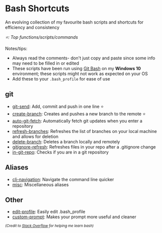 # Bash Shortcuts
An evolving collection of my favourite bash scripts and shortcuts for efficiency and consistency

*:star:: Top functions/scripts/commands*

Notes/tips:
* Always read the comments- don't just copy and paste since some info may need to be filled in or edited
* These scripts have been run using [Git Bash](https://git-scm.com/downloads) on my **Windows 10** environment; these scripts might not work as expected on your OS
* Add these to your ```.bash_profile``` for ease of use

## git
- [git-send](https://github.com/reid-moffat/bash-shortcuts/blob/main/git/git-send.sh): Add, commit and push in one line :star:
- [create-branch](https://github.com/reid-moffat/bash-shortcuts/blob/main/git/create-branch.sh): Creates and pushes a new branch to the remote :star:
- [auto-git-fetch](https://github.com/reid-moffat/bash-shortcuts/blob/main/git/auto-git-fetch.sh): Automatically fetch git updates when you enter a repository
- [refresh-branches](https://github.com/reid-moffat/bash-shortcuts/blob/main/git/refresh-branches.sh): Refreshes the list of branches on your local machine and allows for deletion
- [delete-branch](https://github.com/reid-moffat/bash-shortcuts/blob/main/git/delete-branch.sh): Deletes a branch locally and remotely
- [gitignore-refresh](https://github.com/reid-moffat/bash-shortcuts/blob/main/git/gitignore-refresh.sh): Refreshes files in your repo after a .gitignore change
- [in-git-repo](https://github.com/reid-moffat/bash-shortcuts/blob/main/git/in-git-repo.sh): Checks if you are in a git repository

## Aliases
- [cli-navigation](https://github.com/reid-moffat/bash-shortcuts/blob/main/aliases/cli-navigation.sh): Navigate the command line quicker
- [misc](https://github.com/reid-moffat/bash-shortcuts/blob/main/aliases/misc.sh): Miscellaneous aliases

## Other
- [edit-profile](https://github.com/reid-moffat/bash-shortcuts/blob/main/other/edit-profile.sh): Easily edit .bash_profile
- [custom-prompt](https://github.com/reid-moffat/bash-shortcuts/blob/main/other/custom-prompt): Makes your prompt more useful and cleaner

<sub>*(Credit to [Stack Overflow](https://stackoverflow.com/) for helping me learn bash)*</sub>

